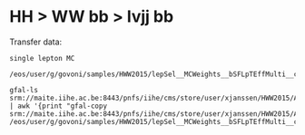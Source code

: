 HH > WW bb > lvjj bb
====

Transfer data:

    single lepton MC
    
    /eos/user/g/govoni/samples/HWW2015/lepSel__MCWeights__bSFLpTEffMulti__cleanTauMC/
    
    gfal-ls srm://maite.iihe.ac.be:8443/pnfs/iihe/cms/store/user/xjanssen/HWW2015/Apr2017_summer16/lepSel__MCWeights__bSFLpTEffMulti__cleanTauMC/ | awk '{print "gfal-copy srm://maite.iihe.ac.be:8443/pnfs/iihe/cms/store/user/xjanssen/HWW2015/Apr2017_summer16/lepSel__MCWeights__bSFLpTEffMulti__cleanTauMC/"$1"  /eos/user/g/govoni/samples/HWW2015/lepSel__MCWeights__bSFLpTEffMulti__cleanTauMC/"$1}'
